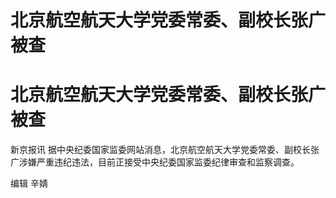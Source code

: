# 北京航空航天大学党委常委、副校长张广被查

# 北京航空航天大学党委常委、副校长张广被查

新京报讯 据中央纪委国家监委网站消息，北京航空航天大学党委常委、副校长张广涉嫌严重违纪违法，目前正接受中央纪委国家监委纪律审查和监察调查。

编辑 辛婧

